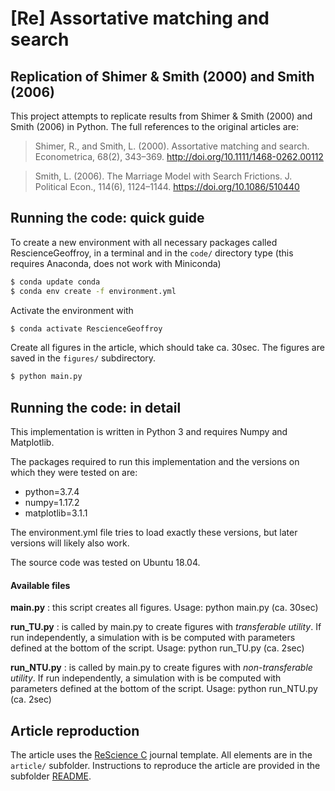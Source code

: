 # [Re] Assortative matching and search


## Replication of Shimer & Smith (2000) and Smith (2006)


This project attempts to replicate results from Shimer & Smith (2000) and Smith (2006) in Python. The full references to the original articles are:

> Shimer, R., and Smith, L. (2000). Assortative matching and search. Econometrica, 68(2), 343–369. http://doi.org/10.1111/1468-0262.00112

> Smith, L. (2006). The Marriage Model with Search Frictions. J. Political Econ., 114(6), 1124–1144. https://doi.org/10.1086/510440

## Running the code: quick guide

To create a new environment with all necessary packages called RescienceGeoffroy, in a terminal and in the `code/` directory type (this requires Anaconda, does not work with Miniconda)

```bash
$ conda update conda
$ conda env create -f environment.yml
```

Activate the environment with

```bash
$ conda activate RescienceGeoffroy
```

Create all figures in the article, which should take ca. 30sec. The figures are saved in the `figures/` subdirectory.

```bash
$ python main.py
```




## Running the code: in detail

This implementation is written in Python 3 and requires Numpy and Matplotlib.

The packages required to run this implementation and the versions on which they were tested on are:

- python=3.7.4
- numpy=1.17.2
- matplotlib=3.1.1

The environment.yml file tries to load exactly these versions, but later versions will likely also work.

The source code was tested on Ubuntu 18.04.



#### Available files

**main.py** : this script creates all figures.
Usage: python main.py (ca. 30sec)

**run_TU.py** : is called by main.py to create figures with *transferable utility*. If run independently, a simulation with is be computed with parameters defined at the bottom of the script.
Usage: python run_TU.py (ca. 2sec)

**run_NTU.py** : is called by main.py to create figures with *non-transferable utility*. If run independently, a simulation with is be computed with parameters defined at the bottom of the script.
Usage: python run_NTU.py (ca. 2sec)


## Article reproduction

The article uses the [ReScience C](https://rescience.github.io/) journal template. All elements are in the `article/` subfolder. Instructions to reproduce the article are provided in the subfolder [README](article/README.md).
